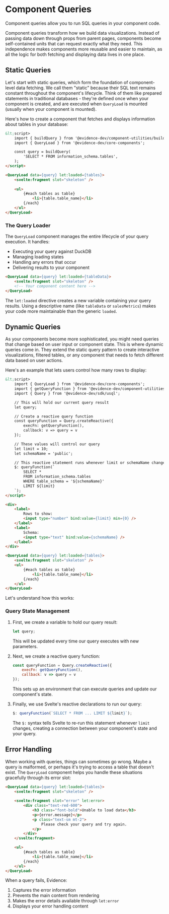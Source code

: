 # Component Queries

Component queries allow you to run SQL queries in your component code.

Component queries transform how we build data visualizations. Instead of passing data down through props from parent pages, components become self-contained units that can request exactly what they need. This independence makes components more reusable and easier to maintain, as all the logic for both fetching and displaying data lives in one place.

## Static Queries

Let's start with static queries, which form the foundation of component-level data fetching. We call them "static" because their SQL text remains constant throughout the component's lifecycle. Think of them like prepared statements in traditional databases - they're defined once when your component is created, and are executed when `QueryLoad` is mounted (usually when your component is mounted).

Here's how to create a component that fetches and displays information about tables in your database:

```html title="components/TableList.svelte"
&lt;script>
    import { buildQuery } from '@evidence-dev/component-utilities/buildQuery';
    import { QueryLoad } from '@evidence-dev/core-components';

    const query = buildQuery(
        'SELECT * FROM information_schema.tables',
    );
</script>

<QueryLoad data={query} let:loaded={tables}>
    <svelte:fragment slot="skeleton" />
    
    <ul>
        {#each tables as table}
            <li>{table.table_name}</li>
        {/each}
    </ul>
</QueryLoad>
```

### The Query Loader

The `QueryLoad` component manages the entire lifecycle of your query execution. It handles:
- Executing your query against DuckDB
- Managing loading states
- Handling any errors that occur
- Delivering results to your component

```html
<QueryLoad data={query} let:loaded={tableData}>
    <svelte:fragment slot="skeleton" />
    <!-- Your component content here -->
</QueryLoad>
```

The `let:loaded` directive creates a new variable containing your query results. Using a descriptive name (like `tableData` or `salesMetrics`) makes your code more maintainable than the generic `loaded`.

## Dynamic Queries

As your components become more sophisticated, you might need queries that change based on user input or component state. This is where dynamic queries come in. They extend the static query pattern to create interactive visualizations, filtered tables, or any component that needs to fetch different data based on user actions.

Here's an example that lets users control how many rows to display:

```html title="components/DynamicTableList.svelte"
&lt;script>
    import { QueryLoad } from '@evidence-dev/core-components';
    import { getQueryFunction } from '@evidence-dev/component-utilities/buildQuery';
    import { Query } from '@evidence-dev/sdk/usql';

    // This will hold our current query result
    let query;

    // Create a reactive query function
    const queryFunction = Query.createReactive({
        execFn: getQueryFunction(),
        callback: v => query = v
    });

    // These values will control our query
    let limit = 10;
    let schemaName = 'public';

    // This reactive statement runs whenever limit or schemaName change
    $: queryFunction(`
        SELECT * 
        FROM information_schema.tables 
        WHERE table_schema = '${schemaName}'
        LIMIT ${limit}
    `);
</script>

<div>
    <label>
        Rows to show:
        <input type="number" bind:value={limit} min={0} />
    </label>
    <label>
        Schema:
        <input type="text" bind:value={schemaName} />
    </label>
</div>

<QueryLoad data={query} let:loaded={tables}>
    <svelte:fragment slot="skeleton" />
    <ul>
        {#each tables as table}
            <li>{table.table_name}</li>
        {/each}
    </ul>
</QueryLoad>
```

Let's understand how this works:

### Query State Management

1. First, we create a variable to hold our query result:
   ```javascript
   let query;
   ```
   This will be updated every time our query executes with new parameters.

2. Next, we create a reactive query function:
   ```javascript
   const queryFunction = Query.createReactive({
       execFn: getQueryFunction(),
       callback: v => query = v
   });
   ```
   This sets up an environment that can execute queries and update our component's state.

3. Finally, we use Svelte's reactive declarations to run our query:
   ```javascript
   $: queryFunction(`SELECT * FROM ... LIMIT ${limit}`);
   ```
   The `$:` syntax tells Svelte to re-run this statement whenever `limit` changes, creating a connection between your component's state and your query.

## Error Handling

When working with queries, things can sometimes go wrong. Maybe a query is malformed, or perhaps it's trying to access a table that doesn't exist. The `QueryLoad` component helps you handle these situations gracefully through its error slot:

```html
<QueryLoad data={query} let:loaded={tables}>
    <svelte:fragment slot="skeleton" />
    
    <svelte:fragment slot="error" let:error>
        <div class="text-red-600">
            <h3 class="font-bold">Unable to load data</h3>
            <p>{error.message}</p>
            <p class="text-sm mt-2">
                Please check your query and try again.
            </p>
        </div>
    </svelte:fragment>

    <ul>
        {#each tables as table}
            <li>{table.table_name}</li>
        {/each}
    </ul>
</QueryLoad>
```

When a query fails, Evidence:
1. Captures the error information
2. Prevents the main content from rendering
3. Makes the error details available through `let:error`
4. Displays your error handling content
